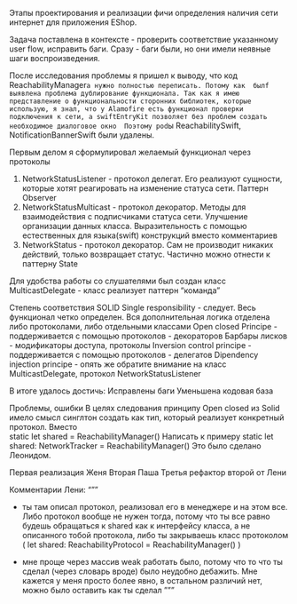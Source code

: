 Этапы проектирования и реализации фичи определения наличия сети интернет для приложения EShop.

Задача поставлена в контексте - проверить соответствие указанному user flow, исправить баги. Сразу - баги были, но они имели неявные шаги воспроизведения. 

После исследования проблемы я пришел к выводу, что код ReachabilityManager`a нужно полностью переписать. Потому как  былf выявлена проблема дублирование функционала.
Так как я имею представление о функциональности сторонних библиотек, которые использую, я знал, что у Alamofire есть функционал проверки подключения к сети, а swiftEntryKit позволяет без проблем создать необходимое диалоговое окно 
Поэтому pod`ы ReachabilitySwift, NotificationBannerSwift были удалены. 

Первым делом я сформулировал желаемый функционал через протоколы
1. NetworkStatusListener - протокол делегат. Его реализуют сущности, которые хотят реагировать на изменение статуса сети.  Паттерн Observer 
2. NetworkStatusMulticast - протокол декоратор. Методы для взаимодействия с подписчиками статуса сети. Улучшение организации данных класса. Выразительность с помощью естественных для языка(swift) конструкций вместо комментариев 
3. NetworkStatus - протокол декоратор. Сам не производит никаких действий, только возвращает статус. Частично можно отнести к паттерну State

Для удобства работы со слушателями был создан класс MulticastDelegate - класс реализует паттерн “команда” 

Степень соответствия SOLID 
Single responsibility - следует. Весь функционал четко определен. Вся дополнительная логика отделена либо протоколами, либо отдельными классами
Open closed Principe - поддерживается с помощью протоколов - декораторов
Барбары лисков -  модификаторы доступа, протоколы
Inversion control principe - поддерживается с помощью протоколов - делегатов
Dipendency injection principe - опять же обратите внимание на класс MulticastDelegate, протокол NetworkStatusListener

В итоге удалось достичь: 
Исправлены баги
Уменьшена кодовая база 

Проблемы, ошибки
В целях следования принципу  Open closed  из Solid имело смысл синглтон создать как тип, который реализует конкретный протокол. 
Вместо     
static let shared = ReachabilityManager()
Написать к примеру 
static let shared: NetworkTracker = ReachabilityManager()
Это было сделано Леонидом.

Первая реализация Женя 
Вторая Паша
Третья рефактор второй от Лени

Комментарии Лени: 
“””
- ты там описал протокол, реализовал его в менеджере и на этом все. Либо протокол вообще не нужен тогда, потому что ты все равно будешь обращаться к shared как к интерфейсу класса, а не описанного тобой протокола, либо ты закрываешь класс протоколом ( let shared: ReachabilityProtocol = ReachabilityManager() )

- мне проще через массив weak работать было, потому что то что ты сделал (через словарь вроде) было неудобно дебажить. Мне кажется у меня просто более явно, в остальном различий нет, можно было оставить как ты сделал
”””




